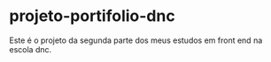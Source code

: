 # projeto-portifolio-dnc
Este é o projeto da segunda parte dos meus estudos em front end na escola dnc.
